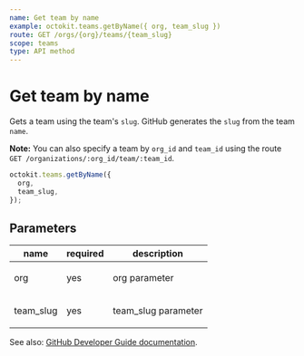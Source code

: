 ```yaml
---
name: Get team by name
example: octokit.teams.getByName({ org, team_slug })
route: GET /orgs/{org}/teams/{team_slug}
scope: teams
type: API method
---
```


# Get team by name

Gets a team using the team's `slug`. GitHub generates the `slug` from the team `name`.

**Note:** You can also specify a team by `org_id` and `team_id` using the route `GET /organizations/:org_id/team/:team_id`.

```js
octokit.teams.getByName({
  org,
  team_slug,
});
```

## Parameters

<table>
  <thead>
    <tr>
      <th>name</th>
      <th>required</th>
      <th>description</th>
    </tr>
  </thead>
  <tbody>
    <tr><td>org</td><td>yes</td><td>

org parameter

</td></tr>
<tr><td>team_slug</td><td>yes</td><td>

team_slug parameter

</td></tr>
  </tbody>
</table>

See also: [GitHub Developer Guide documentation](https://developer.github.com/v3/teams/#get-team-by-name).
